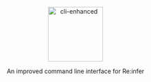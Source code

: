 <p align="center">
    <a href="https://reinfer.io">
    <img alt="cli-enhanced" src="https://user-images.githubusercontent.com/797170/86259580-19d33180-bbb4-11ea-9909-3c31251345f1.png" width="128">
  </a>
</p>

<p align="center">
  An improved command line interface for Re:infer
</p>

<p align="center">
  <a href="https://github